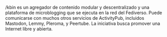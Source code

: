 /kbin es un agregador de contenido modular y descentralizado y una plataforma de microblogging que se ejecuta en la red del Fediverso. Puede comunicarse con muchos otros servicios de ActivityPub, incluidos Mastodon, Lemmy, Pleroma, y Peertube. La iniciativa busca promover una Internet libre y abierta.
